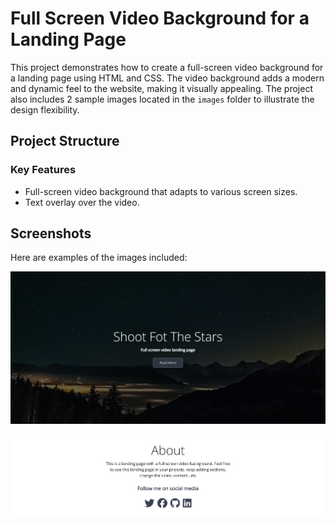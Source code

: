 # Full Screen Video Background for a Landing Page

This project demonstrates how to create a full-screen video background for a landing page using HTML and CSS. The video background adds a modern and dynamic feel to the website, making it visually appealing. The project also includes 2 sample images located in the `images` folder to illustrate the design flexibility.

## Project Structure


### Key Features
- Full-screen video background that adapts to various screen sizes.
- Text overlay over the video.

## Screenshots

Here are examples of the images included:

![Image 1](images/SSONE.png)


![Image 2](images/SSTWO.png)



